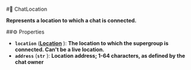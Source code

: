 #🔮 ChatLocation

**Represents a location to which a chat is connected.**

##⚙️ Properties

- **`location`** (**[Location](Location.md)** ): **The location to which the supergroup is connected. Can't be a live location.**
- **`address`** (**`str`** ): **Location address; 1-64 characters, as defined by the chat owner**
